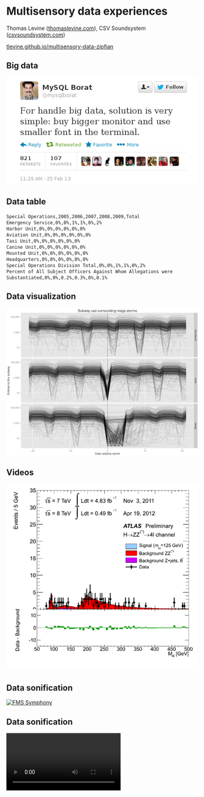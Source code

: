 # Multisensory data experiences
<!-- For the Zipfian Academy July 2 class -->
Thomas Levine ([thomaslevine.com](http://thomaslevine.com)),
CSV Soundsystem ([csvsoundsystem.com](http://csvsoundsystem.com))

[tlevine.github.io/multisensory-data-zipfian](http://tlevine.github.io/multisensory-data-zipfian)



## Big data
[![For handle big data, solution is very simple: buy bigger monitor and use smaller font in the terminal.](borat.png)](https://twitter.com/mysqlborat/status/306078371182428161)



## Data table
```
Special Operations,2005,2006,2007,2008,2009,Total
Emergency Service,0%,0%,1%,1%,0%,2%
Harbor Unit,0%,0%,0%,0%,0%,0%
Aviation Unit,0%,0%,0%,0%,0%,0%
Taxi Unit,0%,0%,0%,0%,0%,0%
Canine Unit,0%,0%,0%,0%,0%,0%
Mounted Unit,0%,0%,0%,0%,0%,0%
Headquarters,0%,0%,0%,0%,0%,0%
Special Operations Division Total,0%,0%,1%,1%,0%,2%
Percent of All Subject Officers Against Whom Allegations were Substantiated,0%,0%,0.2%,0.3%,0%,0.1%
```



## Data visualization
[![Plots of New York subway use surrounding mega storms](turnstile.png)](http://www.theatlanticcities.com/commute/2013/05/visualizing-impact-mega-storms-transit/5660/)



## Videos
[![complicated plot](4l-FixedScale-NoMuProf2-preview.png)](4l-FixedScale-NoMuProf2.gif)



## Data sonification
[![FMS Symphony](screenshot.png)](http://fms.csvsoundsystem.com)



## Data sonification
<!-- Ridership Rachenitsa -->
<video src="transit.webm" controls>



## Data gastronomification
[![Data guacamole](data-guacamole.jpg)](https://github.com/tlevine/data-guacamole)
[gastronomify R package](https://github.com/csv/gastronomify)



## Take-aways

* Present the multivariate world. (Escape Flatland.)
* Data can be mapped to anything.
* Data is in.
